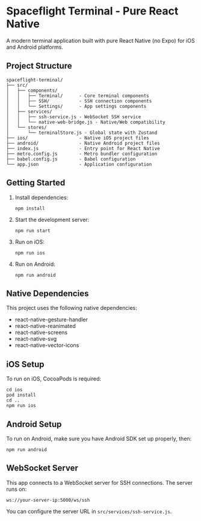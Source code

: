 # Spaceflight Terminal - Pure React Native

A modern terminal application built with pure React Native (no Expo) for iOS and Android platforms.

## Project Structure

```
spaceflight-terminal/
├── src/
│   ├── components/
│   │   ├── Terminal/      - Core terminal components
│   │   ├── SSH/           - SSH connection components
│   │   └── Settings/      - App settings components  
│   ├── services/
│   │   ├── ssh-service.js - WebSocket SSH service
│   │   └── native-web-bridge.js - Native/Web compatibility
│   └── stores/
│       └── terminalStore.js - Global state with Zustand
├── ios/                   - Native iOS project files
├── android/               - Native Android project files
├── index.js               - Entry point for React Native
├── metro.config.js        - Metro bundler configuration
├── babel.config.js        - Babel configuration
└── app.json               - Application configuration
```

## Getting Started

1. Install dependencies:
   ```
   npm install
   ```

2. Start the development server:
   ```
   npm run start
   ```

3. Run on iOS:
   ```
   npm run ios
   ```

4. Run on Android:
   ```
   npm run android
   ```

## Native Dependencies

This project uses the following native dependencies:

- react-native-gesture-handler
- react-native-reanimated
- react-native-screens
- react-native-svg
- react-native-vector-icons

## iOS Setup

To run on iOS, CocoaPods is required:

```
cd ios
pod install
cd ..
npm run ios
```

## Android Setup

To run on Android, make sure you have Android SDK set up properly, then:

```
npm run android
```

## WebSocket Server

This app connects to a WebSocket server for SSH connections. The server runs on:

```
ws://your-server-ip:5000/ws/ssh
```

You can configure the server URL in `src/services/ssh-service.js`.